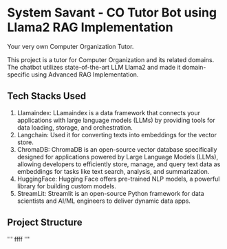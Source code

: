 # System Savant - CO Tutor Bot using Llama2 RAG Implementation 
Your very own Computer Organization Tutor.

This project is a tutor for Computer Organization and its related domains. The chatbot utilizes state-of-the-art LLM Llama2 and made it domain-specific using Advanced RAG Implementation.

## Tech Stacks Used
1. Llamaindex: LLamaindex is a data framework that connects your applications with large language models (LLMs) by providing tools for data loading, storage, and orchestration.
2. Langchain: Used it for converting texts into embeddings for the vector store.
3. ChromaDB: ChromaDB is an open-source vector database specifically designed for applications powered by Large Language Models (LLMs), allowing developers to efficiently store, manage, and query text data as embeddings for tasks like text search, analysis, and summarization.
4. HuggingFace: Hugging Face offers pre-trained NLP models, a powerful library for building custom models.
5. StreamLit: Streamlit is an open-source Python framework for data scientists and AI/ML engineers to deliver dynamic data apps.

## Project Structure

'''
ffff
'''
   
